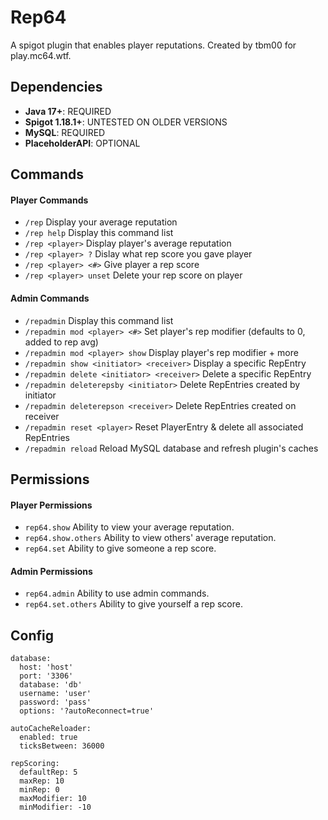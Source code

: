 # Rep64
A spigot plugin that enables player reputations.
Created by tbm00 for play.mc64.wtf.

## Dependencies
- **Java 17+**: REQUIRED
- **Spigot 1.18.1+**: UNTESTED ON OLDER VERSIONS
- **MySQL**: REQUIRED
- **PlaceholderAPI**: OPTIONAL

## Commands
#### Player Commands
- `/rep` Display your average reputation
- `/rep help` Display this command list
- `/rep <player>` Display player's average reputation
- `/rep <player> ?` Dislay what rep score you gave player
- `/rep <player> <#>` Give player a rep score
- `/rep <player> unset` Delete your rep score on player

#### Admin Commands
- `/repadmin` Display this command list
- `/repadmin mod <player> <#>` Set player's rep modifier (defaults to 0, added to rep avg)
- `/repadmin mod <player> show` Display player's rep modifier + more
- `/repadmin show <initiator> <receiver>` Display a specific RepEntry
- `/repadmin delete <initiator> <receiver>` Delete a specific RepEntry
- `/repadmin deleterepsby <initiator>` Delete RepEntries created by initiator
- `/repadmin deleterepson <receiver>` Delete RepEntries created on receiver
- `/repadmin reset <player>` Reset PlayerEntry & delete all associated RepEntries
- `/repadmin reload` Reload MySQL database and refresh plugin's caches

## Permissions
#### Player Permissions
- `rep64.show` Ability to view your average reputation.
- `rep64.show.others` Ability to view others' average reputation.
- `rep64.set` Ability to give someone a rep score.

#### Admin Permissions
- `rep64.admin` Ability to use admin commands.
- `rep64.set.others` Ability to give yourself a rep score.

## Config
```
database:
  host: 'host'
  port: '3306'
  database: 'db'
  username: 'user'
  password: 'pass'
  options: '?autoReconnect=true'

autoCacheReloader:
  enabled: true
  ticksBetween: 36000

repScoring:
  defaultRep: 5
  maxRep: 10
  minRep: 0
  maxModifier: 10
  minModifier: -10
```
